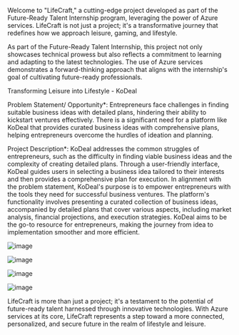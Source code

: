 Welcome to "LifeCraft," a cutting-edge project developed as part of the Future-Ready Talent Internship program, leveraging the power of Azure services. LifeCraft is not just a project; it's a transformative journey that redefines how we approach leisure, gaming, and lifestyle.

As part of the Future-Ready Talent Internship, this project not only showcases technical prowess but also reflects a commitment to learning and adapting to the latest technologies. The use of Azure services demonstrates a forward-thinking approach that aligns with the internship's goal of cultivating future-ready professionals.

Transforming Leisure into Lifestyle - KoDeal

Problem Statement/ Opportunity*:
Entrepreneurs face challenges in finding suitable business ideas with detailed plans, hindering their ability to kickstart ventures effectively. There is a significant need for a platform like KoDeal that provides curated business ideas with comprehensive plans, helping entrepreneurs overcome the hurdles of ideation and planning.

Project Description*:
KoDeal addresses the common struggles of entrepreneurs, such as the difficulty in finding viable business ideas and the complexity of creating detailed plans. Through a user-friendly interface, KoDeal guides users in selecting a business idea tailored to their interests and then provides a comprehensive plan for execution.
In alignment with the problem statement, KoDeal's purpose is to empower entrepreneurs with the tools they need for successful business ventures. The platform's functionality involves presenting a curated collection of business ideas, accompanied by detailed plans that cover various aspects, including market analysis, financial projections, and execution strategies. KoDeal aims to be the go-to resource for entrepreneurs, making the journey from idea to implementation smoother and more efficient.

![image](https://github.com/mohammadmujahiddin/Future_Ready_Talent_Project/assets/129599522/8835db98-30ae-4f1a-9ec6-f43f584b5888)

![image](https://github.com/mohammadmujahiddin/Future_Ready_Talent_Project/assets/129599522/78e5a2e8-1f21-4b48-a775-a270e9c405f2)

![image](https://github.com/mohammadmujahiddin/Future_Ready_Talent_Project/assets/129599522/8b36f6a1-0bec-40e6-bbf7-1671d383ef02)

![image](https://github.com/mohammadmujahiddin/Future_Ready_Talent_Project/assets/129599522/ce6c9323-bfea-4517-b900-61a47ef35388)


LifeCraft is more than just a project; it's a testament to the potential of future-ready talent harnessed through innovative technologies. With Azure services at its core, LifeCraft represents a step toward a more connected, personalized, and secure future in the realm of lifestyle and leisure.
